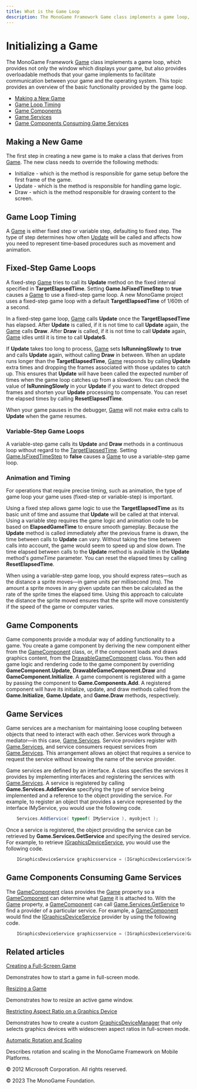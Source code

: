 ```yaml
---
title: What is the Game Loop
description: The MonoGame Framework Game class implements a game loop, which provides not only the window which displays your game, but also provides overloadable methods that your game implements to facilitate communication between your game and the operating system. This topic provides an overview of the basic functionality provided by the game loop.
---
```


# Initializing a Game

The MonoGame Framework [Game](xref:Microsoft.Xna.Framework.Game) class implements a game loop, which provides not only the window which displays your game, but also provides overloadable methods that your game implements to facilitate communication between your game and the operating system. This topic provides an overview of the basic functionality provided by the game loop.

* [Making a New Game](#making-a-new-game)
* [Game Loop Timing](#game-loop-timing)
* [Game Components](#fixed-step-game-loops)
* [Game Services](#game-services)
* [Game Components Consuming Game Services](#game-components-consuming-game-services)

## Making a New Game

The first step in creating a new game is to make a class that derives from [Game](xref:Microsoft.Xna.Framework.Game). The new class needs to override the following methods:

* Initialize - which is the method is responsible for game setup before the first frame of the game.
* Update - which is the method is responsible for handling game logic.
* Draw - which is the method responsible for drawing content to the screen.

## Game Loop Timing

A [Game](xref:Microsoft.Xna.Framework.Game) is either fixed step or variable step, defaulting to fixed step. The type of step determines how often [Update](xref:Microsoft.Xna.Framework.Game) will be called and affects how you need to represent time-based procedures such as movement and animation.

## Fixed-Step Game Loops

A fixed-step [Game](xref:Microsoft.Xna.Framework.Game) tries to call its **Update** method on the fixed interval specified in **TargetElapsedTime**. Setting **Game.IsFixedTimeStep** to **true** causes a [Game](xref:Microsoft.Xna.Framework.Game) to use a fixed-step game loop. A new MonoGame project uses a fixed-step game loop with a default **TargetElapsedTime** of 1/60th of a second.

In a fixed-step game loop, [Game](xref:Microsoft.Xna.Framework.Game) calls **Update** once the **TargetElapsedTime** has elapsed. After **Update** is called, if it is not time to call **Update** again, the [Game](xref:Microsoft.Xna.Framework.Game) calls **Draw**. After **Draw** is called, if it is not time to call **Update** again, [Game](xref:Microsoft.Xna.Framework.Game) idles until it is time to call **UpdateS**.

If **Update** takes too long to process, [Game](xref:Microsoft.Xna.Framework.Game) sets **IsRunningSlowly** to **true** and calls **Update** again, without calling **Draw** in between. When an update runs longer than the **TargetElapsedTime**, [Game](xref:Microsoft.Xna.Framework.Game) responds by calling **Update** extra times and dropping the frames associated with those updates to catch up. This ensures that **Update** will have been called the expected number of times when the game loop catches up from a slowdown. You can check the value of **IsRunningSlowly** in your **Update** if you want to detect dropped frames and shorten your **Update** processing to compensate. You can reset the elapsed times by calling **ResetElapsedTime**.

When your game pauses in the debugger, [Game](xref:Microsoft.Xna.Framework.Game) will not make extra calls to **Update** when the game resumes.

### Variable-Step Game Loops

A variable-step game calls its **Update** and **Draw** methods in a continuous loop without regard to the [TargetElapsedTime](xref:Microsoft.Xna.Framework.Game). Setting [Game.IsFixedTimeStep](xref:Microsoft.Xna.Framework.Game) to **false** causes a [Game](xref:Microsoft.Xna.Framework.Game) to use a variable-step game loop.

### Animation and Timing

For operations that require precise timing, such as animation, the type of game loop your game uses (fixed-step or variable-step) is important.

Using a fixed step allows game logic to use the **TargetElapsedTime** as its basic unit of time and assume that **Update** will be called at that interval. Using a variable step requires the game logic and animation code to be based on **ElapsedGameTime** to ensure smooth gameplay. Because the **Update** method is called immediately after the previous frame is drawn, the time between calls to **Update** can vary. Without taking the time between calls into account, the game would seem to speed up and slow down. The time elapsed between calls to the **Update** method is available in the **Update** method's _gameTime_ parameter. You can reset the elapsed times by calling **ResetElapsedTime**.

When using a variable-step game loop, you should express rates—such as the distance a sprite moves—in game units per millisecond (ms). The amount a sprite moves in any given update can then be calculated as the rate of the sprite times the elapsed time. Using this approach to calculate the distance the sprite moved ensures that the sprite will move consistently if the speed of the game or computer varies.

## Game Components

Game components provide a modular way of adding functionality to a game. You create a game component by deriving the new component either from the [GameComponent](xref:Microsoft.Xna.Framework.GameComponent) class, or, if the component loads and draws graphics content, from the [DrawableGameComponent](xref:Microsoft.Xna.Framework.DrawableGameComponent) class. You then add game logic and rendering code to the game component by overriding **GameComponent.Update**, **DrawableGameComponent.Draw** and **GameComponent.Initialize**. A game component is registered with a game by passing the component to **Game.Components.Add**. A registered component will have its initialize, update, and draw methods called from the **Game.Initialize**, **Game.Update**, and **Game.Draw** methods, respectively.

## Game Services

Game services are a mechanism for maintaining loose coupling between objects that need to interact with each other. Services work through a mediator—in this case, [Game.Services](xref:Microsoft.Xna.Framework.Game.Services). Service providers register with [Game.Services](xref:Microsoft.Xna.Framework.Game.Services), and service consumers request services from [Game.Services](xref:Microsoft.Xna.Framework.Game.Services). This arrangement allows an object that requires a service to request the service without knowing the name of the service provider.

Game services are defined by an interface. A class specifies the services it provides by implementing interfaces and registering the services with [Game.Services](xref:Microsoft.Xna.Framework.Game.Services). A service is registered by calling **Game.Services.AddService** specifying the type of service being implemented and a reference to the object providing the service. For example, to register an object that provides a service represented by the interface IMyService, you would use the following code.

```csharp
    Services.AddService( typeof( IMyService ), myobject );
```

Once a service is registered, the object providing the service can be retrieved by **Game.Services.GetService** and specifying the desired service. For example, to retrieve [IGraphicsDeviceService](xref:Microsoft.Xna.Framework.Graphics.IGraphicsDeviceService), you would use the following code.

```csharp
    IGraphicsDeviceService graphicsservice = (IGraphicsDeviceService)Services.GetService( typeof(IGraphicsDeviceService) );
```

## Game Components Consuming Game Services

The [GameComponent](xref:Microsoft.Xna.Framework.GameComponent) class provides the [Game](xref:Microsoft.Xna.Framework.GameComponent.Game) property so a [GameComponent](xref:Microsoft.Xna.Framework.GameComponent) can determine what [Game](xref:Microsoft.Xna.Framework.Game) it is attached to. With the [Game](xref:Microsoft.Xna.Framework.GameComponent.Game) property, a [GameComponent](xref:Microsoft.Xna.Framework.GameComponent) can call [Game.Services.GetService](xref:Microsoft.Xna.Framework.GameServiceContainer) to find a provider of a particular service. For example, a [GameComponent](xref:Microsoft.Xna.Framework.GameComponent) would find the [IGraphicsDeviceService](xref:Microsoft.Xna.Framework.Graphics.IGraphicsDeviceService) provider by using the following code.

```csharp
    IGraphicsDeviceService graphicsservice = (IGraphicsDeviceService)Game.Services.GetService( typeof( IGraphicsDeviceService ) );
```

## Related articles

[Creating a Full-Screen Game](../howto/HowTo_FullScreen.md)

Demonstrates how to start a game in full-screen mode.

[Resizing a Game](../howto/HowTo_PlayerResize.md)

Demonstrates how to resize an active game window.

[Restricting Aspect Ratio on a Graphics Device](../howto/HowTo_AspectRatio.md)

Demonstrates how to create a custom [GraphicsDeviceManager](xref:Microsoft.Xna.Framework.GraphicsDeviceManager) that only selects graphics devices with widescreen aspect ratios in full-screen mode.

[Automatic Rotation and Scaling](../howto/HowTo_AutomaticRotation.md)

Describes rotation and scaling in the MonoGame Framework on Mobile Platforms.

© 2012 Microsoft Corporation. All rights reserved.

© 2023 The MonoGame Foundation.
